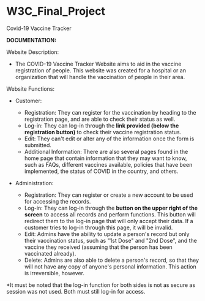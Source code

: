 # W3C_Final_Project
Covid-19 Vaccine Tracker

**DOCUMENTATION:**

Website Description:
  - The COVID-19 Vaccine Tracker Website aims to aid in the vaccine registration of people. This website was created for a hospital or an organization that will handle the vaccination of people in their area. 

Website Functions:
  - Customer:
    - Registration: They can register for the vaccination by heading to the registration page, and are able to check their status as well.
    - Log-in: They can log-in through the **link provided (below the registration button)** to check their vaccine registration status.
    - Edit: They can't edit or alter any of the information once the form is submitted.
    - Additional Information: There are also several pages found in the home page that contain information that they may want to know, such as FAQs, different vaccines available, policies that have been implemented, the status of COVID in the country, and others.
  
  - Administration:
    - Registration: They can register or create a new account to be used for accessing the records.
    - Log-in: They can log-in through the **button on the upper right of the screen** to access all records and perform functions. This button will redirect them to the log-in page that will only accept their data. If a customer tries to log-in through this page, it will be invalid.
    - Edit: Admins have the ability to update a person's record but only their vaccination status, such as "1st Dose" and "2nd Dose", and the vaccine they received (assuming that the person has been vaccinated already).
    - Delete: Admins are also able to delete a person's record, so that they will not have any copy of anyone's personal information. This action is irreversible, however. 

*It must be noted that the log-in function for both sides is not as secure as session was not used. Both must still log-in for access. 
